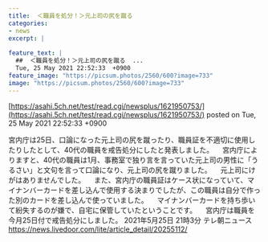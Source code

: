 ```yaml
---
title:  ＜職員を処分！＞元上司の尻を蹴る  
categories:
- news
excerpt: |
  
feature_text: |
  ##  ＜職員を処分！＞元上司の尻を蹴る  ...
  Tue, 25 May 2021 22:52:33  +0900
feature_image: "https://picsum.photos/2560/600?image=733"
image: "https://picsum.photos/2560/600?image=733"
---
```


[https://asahi.5ch.net/test/read.cgi/newsplus/1621950753/](https://asahi.5ch.net/test/read.cgi/newsplus/1621950753/)
posted on Tue, 25 May 2021 22:52:33  +0900

<!--more-->

宮内庁は25日、口論になった元上司の尻を蹴ったり、職員証を不適切に使用したりしたとして、40代の職員を戒告処分にしたと発表しました。 　宮内庁によりますと、40代の職員は1月、事務室で独り言を言っていた元上司の男性に「うるさい」と文句を言って口論になり、元上司の尻を蹴りました。 　元上司にけがはありませんでした。 　また、宮内庁の職員証はケース状になっていて、マイナンバーカードを差し込んで使用する決まりでしたが、この職員は自分で作った別のカードを差し込んで使っていました。 　マイナンバーカードを持ち歩いて紛失するのが嫌で、自宅に保管していたということです。 　宮内庁は職員を今月25日付で戒告処分にしました。 2021年5月25日 21時3分 テレ朝ニュース https://news.livedoor.com/lite/article_detail/20255112/

